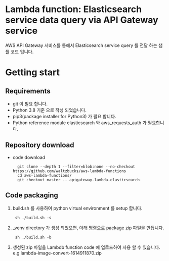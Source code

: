 # Lambda function: Elasticsearch service data query via API Gateway service

AWS API Gateway 서비스를 통해서 Elasticsearch service query 를 전달 하는 샘플 코드 입니다.

# Getting start
## Requirements
* git 이 필요 합니다.
* Python 3.8 기준 으로 작성 되었습니다.
* pip3(package installer for Python3) 가 필요 합니다.
* Python reference module elasticsearch 와 aws_requests_auth 가 필요합니다.

##  Repository download
* code download

        git clone --depth 1 --filter=blob:none --no-checkout https://github.com/waltzbucks/aws-lambda-functions
        cd aws-lambda-functions/
        git checkout master -- apigateway-lambda-elasticsearch



## Code packaging
1. build.sh 를 사용하여 python virtual environment 를 setup 합니다.

        sh ./build.sh -s

2. _venv directory 가 생성 되었으면, 아래 명령으로 package zip 파일을 만듭니다.

        sh ./build.sh -b

3. 생성된 zip 파일을 Lambdb function code 에 업로드하여 사용 할 수 있습니다.
<br>e.g lambda-image-convert-1614911870.zip

